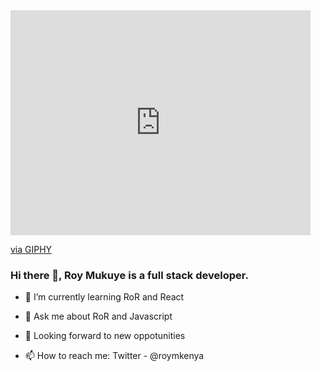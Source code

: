 <iframe src="https://giphy.com/embed/26xBukhJ0i8KXADYc" width="480" height="360" frameBorder="0" class="giphy-embed" allowFullScreen></iframe><p><a href="https://giphy.com/gifs/animation-hello-mograph-26xBukhJ0i8KXADYc">via GIPHY</a></p>

### Hi there 👋, Roy Mukuye is a full stack developer. 


- 🌱 I’m currently learning RoR and React 
- 💬 Ask me about RoR and Javascript
- 👯 Looking forward to new oppotunities


- 📫 How to reach me: Twitter - @roymkenya

<!--
**mke2111/mke2111** is a ✨ _special_ ✨ repository because its `README.md` (this file) appears on your GitHub profile.



- 🌱 I’m currently learning RoR, 
- 👯 I’m looking to collaborate on Full stack related projects
- 💬 Ask me about RoR and Javascript
- 📫 How to reach me: Twitter - @roymkenya
- 😄 Pronouns: He/Him
- ⚡ Fun fact: ...
-->
